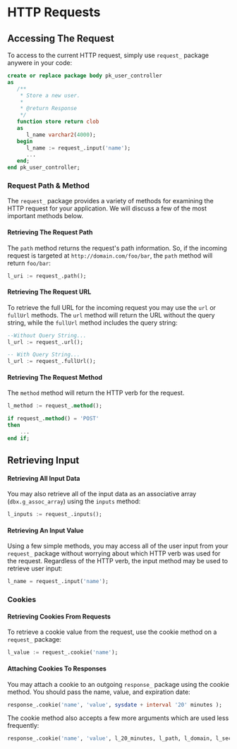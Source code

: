 # HTTP Requests


## Accessing The Request

To access to the current HTTP request, simply use `request_` package anywere in your code:

```sql
create or replace package body pk_user_controller
as
   /**
    * Store a new user.
    *
    * @return Response
    */
   function store return clob
   as
      l_name varchar2(4000);
   begin
      l_name := request_.input('name');
      ...
   end;
end pk_user_controller;
```

### Request Path & Method

The `request_` package provides a variety of methods for examining the HTTP request for your application. We will discuss a few of the most important methods below.

#### Retrieving The Request Path

The `path` method returns the request's path information. So, if the incoming request is targeted at `http://domain.com/foo/bar`, the `path` method will return `foo/bar`:

```sql
l_uri := request_.path();
```

#### Retrieving The Request URL

To retrieve the full URL for the incoming request you may use the `url` or `fullUrl` methods. The  `url` method will return the URL without the query string, while the `fullUrl` method includes the query string:

```sql
--Without Query String...
l_url := request_.url();

-- With Query String...
l_url := request_.fullUrl();
```

#### Retrieving The Request Method
The `method` method will return the HTTP verb for the request. 

```sql
l_method := request_.method();

if request_.method() = 'POST'
then
	...
end if;
```


## Retrieving Input

#### Retrieving All Input Data
You may also retrieve all of the input data as an associative array (`dbx.g_assoc_array`) using the `inputs` method:

```sql
l_inputs := request_.inputs();
```


#### Retrieving An Input Value
Using a few simple methods, you may access all of the user input from your `request_` package without worrying about which HTTP verb was used for the request. Regardless of the HTTP verb, the input method may be used to retrieve user input:

```sql
l_name = request_.input('name');
```


### Cookies

#### Retrieving Cookies From Requests

To retrieve a cookie value from the request, use the cookie method on a `request_` package:

```sql
l_value := request_.cookie('name');
```

#### Attaching Cookies To Responses

You may attach a cookie to an outgoing `response_` package using the cookie method. You should pass the name, value, and  expiration date:

```sql
response_.cookie('name', 'value', sysdate + interval '20' minutes );
```

The cookie method also accepts a few more arguments which are used less frequently:

```sql
response_.cookie('name', 'value', l_20_minutes, l_path, l_domain, l_secure, l_httpOnly );
```
